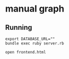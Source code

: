 # manual graph

## Running

```
export DATABASE_URL=""
bundle exec ruby server.rb
```

```
open frontend.html
```
